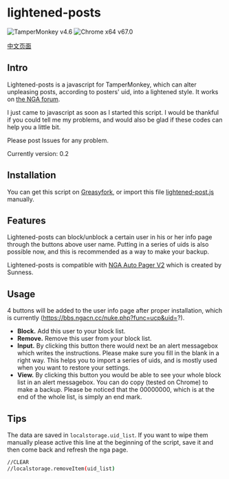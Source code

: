 # lightened-posts
![TamperMonkey v4.6](https://img.shields.io/badge/TamperMonkey-v4.6-brightgreen.svg)
![Chrome x64 v67.0](https://img.shields.io/badge/Chrome%20x64-v67.0-brightgreen.svg)

[中文页面](https://greasyfork.org/zh-CN/scripts/370927-%E6%A0%B9%E6%8D%AEuid%E5%B1%8F%E8%94%BD%E4%B8%BB%E9%A2%98%E5%B8%96%E5%8F%8A%E5%9B%9E%E5%A4%8D-nga)


## Intro

Lightened-posts is a javascript for TamperMonkey, which can alter unpleasing posts, according to posters' uid, into a lightened style. It works on [the NGA forum](bbs.ngacn.cc).

I just came to javascript as soon as I started this script. I would be thankful if you could tell me my problems, and would also be glad if these codes can help you a little bit.

Please post Issues for any problem.

Currently version: 0.2

## Installation

You can get this script on [Greasyfork](https://greasyfork.org/scripts/370927-根据uid屏蔽主题帖及回复-nga), or import this file [lightened-post.js](https://github.com/Elypha/lightened-posts-NGA/blob/master/lightened-post.js) manually.

## Features

Lightened-posts can block/unblock a certain user in his or her info page through the buttons above user name. Putting in a series of uids is also possible now, and this is recommended as a way to make your backup.

Lightened-posts is compatible with [NGA Auto Pager V2](https://greasyfork.org/users/63731) which is created by Sunness.

## Usage

4 buttons will be added to the user info page after proper installation, which is currently (https://bbs.ngacn.cc/nuke.php?func=ucp&uid=?).

* **Block.** Add this user to your block list.
* **Remove.** Remove this user from your block list.
* **Input.** By clicking this button there would next be an alert messagebox which writes the instructions. Please make sure you fill in the blank in a right way. This helps you to import a series of uids, and is mostly used when you want to restore your settings.
* **View.** By clicking this button you would be able to see your whole block list in an alert messagebox. You can do copy (tested on Chrome) to make a backup. Please be noticed that the 00000000, which is at the end of the whole list, is simply an end mark.

## Tips

The data are saved in `localstorage.uid_list`. If you want to wipe them manually please active this line at the beginning of the script, save it and then come back and refresh the nga page.
```bash
//CLEAR
//localstorage.removeItem(uid_list)
```
